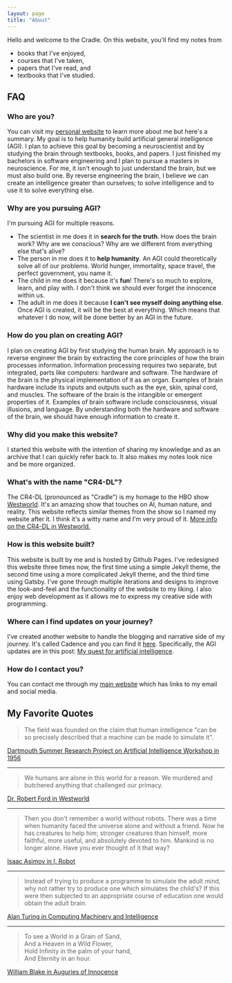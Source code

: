 ```yaml
---
layout: page
title: "About"
---
```


Hello and welcome to the Cradle. On this website, you'll find my notes from

- books that I've enjoyed,
- courses that I've taken,
- papers that I've read, and
- textbooks that I've studied.

## FAQ

### Who are you?

You can visit my [personal website](https://brianpho.com/) to learn more about me but here's a summary. My goal is to help humanity build artificial general intelligence (AGI). I plan to achieve this goal by becoming a neuroscientist and by studying the brain through textbooks, books, and papers. I just finished my bachelors in software engineering and I plan to pursue a masters in neuroscience. For me, it isn't enough to just understand the brain, but we must also build one. By reverse engineering the brain, I believe we can create an intelligence greater than ourselves; to solve intelligence and to use it to solve everything else.

### Why are you pursuing AGI?

I'm pursuing AGI for multiple reasons.

- The scientist in me does it in **search for the truth**. How does the brain work? Why are we conscious? Why are we different from everything else that's alive?
- The person in me does it to **help humanity**. An AGI could theoretically solve all of our problems. World hunger, immortality, space travel, the perfect government, you name it.
- The child in me does it because it's **fun**! There's so much to explore, learn, and play with. I don't think we should ever forget the innocence within us.
- The adult in me does it because **I can't see myself doing anything else**. Once AGI is created, it will be the best at everything. Which means that whatever I do now, will be done better by an AGI in the future.

### How do you plan on creating AGI?

I plan on creating AGI by first studying the human brain. My approach is to reverse engineer the brain by extracting the core principles of how the brain processes information. Information processing requires two separate, but integrated, parts like computers: hardware and software. The hardware of the brain is the physical implementation of it as an organ. Examples of brain hardware include its inputs and outputs such as the eye, skin, spinal cord, and muscles. The software of the brain is the intangible or emergent properties of it. Examples of brain software include consciousness, visual illusions, and language. By understanding both the hardware and software of the brain, we should have enough information to create it.

### Why did you make this website?

I started this website with the intention of sharing my knowledge and as an archive that I can quickly refer back to. It also makes my notes look nice and be more organized.

### What's with the name "CR4-DL"?

The CR4-DL (pronounced as "Cradle") is my homage to the HBO show [Westworld](https://en.wikipedia.org/wiki/Westworld_(TV_series)). It's an amazing show that touches on AI, human nature, and reality. This website reflects similar themes from the show so I named my website after it. I think it's a witty name and I'm very proud of it. [More info on the CR4-DL in Westworld.](http://westworld.wikia.com/wiki/Cradle)

### How is this website built?

This website is built by me and is hosted by Github Pages. I've redesigned this website three times now, the first time using a simple Jekyll theme, the second time using a more complicated Jekyll theme, and the third time using Gatsby. I've gone through multiple iterations and designs to improve the look-and-feel and the functionality of the website to my liking. I also enjoy web development as it allows me to express my creative side with programming.

### Where can I find updates on your journey?

I've created another website to handle the blogging and narrative side of my journey. It's called Cadence and you can find it [here](https://brianpho.com/Cadence/). Specifically, the AGI updates are in this post: [My quest for artificial intelligence](https://brianpho.com/Cadence/2019/05/09/my-quest-for-artificial-intelligence.html).

### How do I contact you?

You can contact me through my [main website](https://brianpho.com/HTML/contact.html) which has links to my email and social media.

## My Favorite Quotes

> The field was founded on the claim that human intelligence "can be so precisely described that a machine can be made to simulate it".

[Dartmouth Summer Research Project on Artificial Intelligence Workshop in 1956](https://en.wikipedia.org/wiki/Dartmouth_workshop)

---

> We humans are alone in this world for a reason. We murdered and butchered anything that challenged our primacy.

[Dr. Robert Ford in Westworld](https://quotecatalog.com/quotes/tv/westworld/)

---

> Then you don't remember a world without robots. There was a time when humanity faced the universe alone and without a friend. Now he has creatures to help him; stronger creatures than himself, more faithful, more useful, and absolutely devoted to him. Mankind is no longer alone. Have you ever thought of it that way?

[Isaac Asimov in I, Robot](https://www.goodreads.com/book/show/41804.I_Robot)

---

> Instead of trying to produce a programme to simulate the adult mind, why not rather try to produce one which simulates the child's? If this were then subjected to an appropriate course of education one would obtain the adult brain.

[Alan Turing in Computing Machinery and Intelligence](https://www.csee.umbc.edu/courses/471/papers/turing.pdf)

---

> To see a World in a Grain of Sand,  
> And a Heaven in a Wild Flower,  
> Hold Infinity in the palm of your hand,  
> And Eternity in an hour.

[William Blake in Auguries of Innocence](https://www.poetryfoundation.org/poems/43650/auguries-of-innocence)
